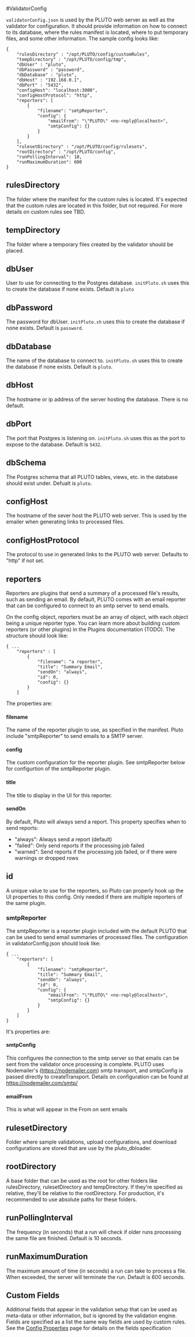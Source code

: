#ValidatorConfig

`validatorConfig.json` is used by the PLUTO web server as well as the validator for configuration. It should provide
information on how to connect to its database, where the rules manifest is located, where to put temporary files, and
some other information.  The sample config looks like:

```
{
	"rulesDirectory" : "/opt/PLUTO/config/customRules",
	"tempDirectory" : "/opt/PLUTO/config/tmp",
	"dbUser" : "pluto",
	"dbPassword" : "password",
	"dbDatabase" : "pluto",
	"dbHost" : "192.168.0.1",
	"dbPort" : "5432",
	"configHost": "localhost:3000",
	"configHostProtocol": "http",
	"reporters": [
		{
			"filename": "smtpReporter",
			"config": {
				"emailFrom": "\"PLUTO\" <no-reply@localhost>",
				"smtpConfig": {}
			}
		}
	],
	"rulesetDirectory" : "/opt/PLUTO/config/rulesets",
	"rootDirectory" : "/opt/PLUTO/config",
	"runPollingInterval": 10,
	"runMaximumDuration": 600
}
```


## rulesDirectory
The folder where the manifest for the custom rules is located. It's expected that the custom rules are located in this folder, but not required. For more details on custom rules see TBD.

## tempDirectory
The folder where a temporary files created by the validator should be placed.

## dbUser
User to use for connecting to the Postgres database. `initPluto.sh` uses this to create the database if none exists. Default is `pluto`

## dbPassword
The password for dbUser. `initPluto.sh` uses this to create the database if none exists. Default is `password`.

## dbDatabase
The name of the database to connect to. `initPluto.sh` uses this to create the database if none exists. Default is `pluto`.

## dbHost
The hostname or ip address of the server hosting the database. There is no default.

## dbPort
The port that Postgres is listening on. `initPluto.sh` uses this as the port to expose to the database. Default is `5432`.

## dbSchema
The Postgres schema that all PLUTO tables, views, etc. in the database should exist under. Defualt is `pluto`.

## configHost
The hostname of the sever host the PLUTO web server.  This is used by the emailer when generating links to processed files.

## configHostProtocol
The protocol to use in generated links to the PLUTO web server. Defaults to "http" if not set.

## reporters
Reporters are plugins that send a summary of a processed file's results, such as sending an email. By default, PLUTO
comes with an email reporter that can be configured to connect to an smtp server to send emails.

On the config object, reporters must be an array of object, with each object being a unique reporter type. You can learn
more about building custom reporters (or other plugins) in the Plugins documentation (TODO). The structure should look like:

```
{ ...
    "reporters" : [
        {
            "filename": "a reporter", 
            "title": "Summary Email", 
            "sendOn": "always", 
            "id": 0,
            "config": {} 
        }
    ]
```
The properties are:
#### filename
The name of the reporter plugin to use, as specified in the manifest.  Pluto include "smtpReporter" to send emails to a SMTP server.

#### config
The custom configuration for the reporter plugin. See smtpReporter below for configurtion of the smtpReporter plugin.

#### title
The title to display in the UI for this reporter.

#### sendOn
By default, Pluto will always send a report.  This property specifies when to send reports:
 * "always": Always send a report (default)
 * "failed": Only send reports if the processing job failed
 * "warned": Send reports if the processing job failed, or if there were warnings or dropped rows
 
## id
A unique value to use for the reporters, so Pluto can properly hook up the UI properties to this config. Only needed if there are multiple reporters of the same plugin.

### smtpReporter
The smtpReporter is a reporter plugin included with the default PLUTO that can be used to send email summaries of processed
files. The configuration in validatorConfig.json should look like:

```
{ ...
    "reporters": [
		{
			"filename": "smtpReporter",
			"title": "Summary Email",
			"sendOn": "always",
			"id": 0,
			"config": {
				"emailFrom": "\"PLUTO\" <no-reply@localhost>",
				"smtpConfig": {}
			}
		}
	]
}
```

It's properties are:

#### smtpConfig
This configures the connection to the smtp server so that emails can be sent from the validator once processing is complete.
PLUTO uses Nodemailer's (https://nodemailer.com) smtp transport, and smtpConfig is passed directly to createTransport. 
Details on configuration can be found at https://nodemailer.com/smtp/

#### emailFrom
This is what will appear in the From on sent emails

## rulesetDirectory
Folder where sample validations, upload configurations, and download configurations are stored that are use by the pluto_dbloader.

## rootDirectory
A base folder that can be used as the root for other folders like rulesDirectory, rulesetDirectory and tempDirectory. If they're specified as relative, they'll be relative to the rootDirectory. For production, it's recommended to use absolute paths for these folders.

## runPollingInterval
The frequency (in seconds) that a run will check if older runs processing the same file are finished. Default is 10 seconds.

## runMaximumDuration
The maximum amount of time (in seconds) a run can take to process a file. When exceeded, the server will terminate the run. Default is 600 seconds.

## Custom Fields
Additional fields that appear in the validation setup that can be used as meta-data or other information, but is ignored by the validation engine. Fields are specified as a list the same way fields are used by custom rules.  See the [Config Properties] page for details on the fields specification

[Config Properties]: ruleUiConfig.md  
